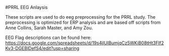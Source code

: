 #PRRL EEG Anlaysis

These scripts are used to do eeg preprocessing for the PRRL study. The preprocessing is optimized for
ERP analysis and are based off scripts from Anne Collins, Sarah Master, and Amy Zou.

EEG Flag descriptions can be found here: https://docs.google.com/spreadsheets/d/19s4jlUIBumjqCz5WKiB08tHt3FIf2Kv3-DGEBlDefS4/edit?usp=sharing


